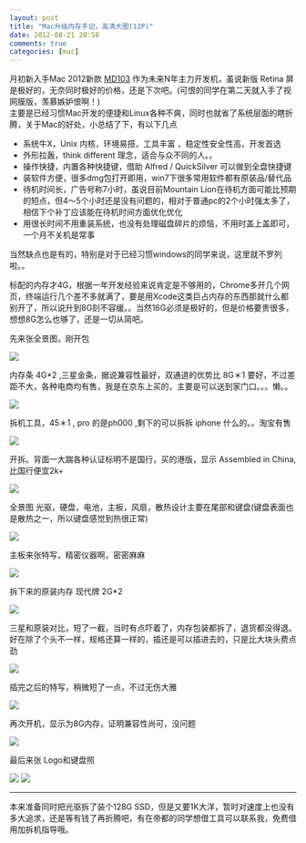 ```yaml
---
layout: post
title: "Mac升级内存手记，高清大图(12P)"
date: 2012-08-21 20:58
comments: true
categories: [mac]
---
```

月初新入手Mac 2012新款 [MD103](http://store.apple.com/cn/browse/home/shop_mac/family/macbook_pro/select) 作为未来N年主力开发机，虽说新版 Retina 屏是极好的，无奈同时极好的价格，还是下次吧。(可恨的同学在第二天就入手了视网膜版，羡慕嫉妒恨啊！)  
主要是已经习惯Mac开发的便捷和Linux各种不爽，同时也就省了系统层面的瞎折腾，关于Mac的好处，小总结了下，有以下几点
<!--more-->

- 系统牛X，Unix 内核，环境易搭，工具丰富 ，稳定性安全性高，开发首选
- 外形拉轰，think different 理念，适合与众不同的人。。
- 操作快捷，内置各种快捷键，借助 Alfred / QuickSilver 可以做到全盘快捷键
- 装软件方便，很多dmg包打开即用，win7下很多常用软件都有原装品/替代品 
- 待机时间长，广告号称7小时，虽说目前Mountain Lion在待机方面可能比预期的短点，但4～5个小时还是没有问题的，相对于普通pc的2个小时强太多了，相信下个补丁应该能在待机时间方面优化优化
- 用很长时间不用重装系统，也没有处理磁盘碎片的烦恼，不用时盖上盖即可，一个月不关机是常事

当然缺点也是有的，特别是对于已经习惯windows的同学来说，这里就不罗列啦。。

标配的内存才4G，根据一年开发经验来说肯定是不够用的，Chrome多开几个网页，终端运行几个差不多就满了，要是用Xcode这类巨占内存的东西那就什么都别开了，所以说升到8G刻不容缓。。当然16G必须是极好的，但是价格要贵很多，想想8G怎么也够了，还是一切从简吧。

先来张全景图，刚开包

![](http://m3.img.libdd.com/farm5/90/8B1399A8265164466811344338418D5A_1280_960.jpg)

内存条 4G*2 ,三星金条，据说兼容性最好，双通道的优势比 8G＊1 要好，不过差距不大，各种电商均有售，我是在京东上买的，主要是可以送到家门口。。。懒。。

![](http://m2.img.libdd.com/farm5/173/50E3E8D65DCAAEB6D4B9FC5A2A6302AD_1280_960.jpg)

拆机工具，45＊1 , pro 的是ph000 ,剩下的可以拆拆 iphone 什么的。。淘宝有售

![](http://m3.img.libdd.com/farm4/193/4A44B3C6119B728FB8C0C0D36A1B5CC1_1280_960.jpg)

开拆。背面一大踹各种认证标明不是国行，买的港版，显示 Assembled in China, 比国行便宜2k+

![](http://m3.img.libdd.com/farm5/124/2FCF6C74233D9BBF6D7F5399A2CA587C_1280_960.jpg)

全景图 光驱，硬盘，电池，主板，风扇，散热设计主要在尾部和键盘(键盘表面也是散热之一，所以键盘感觉到热很正常)

![](http://m2.img.libdd.com/farm5/138/769D5738C7518F51008FF24EE6BD448A_1280_960.jpg)

主板来张特写，精密仪器啊，密密麻麻

![](http://m1.img.libdd.com/farm4/24/B1CA8203D0000DA2FEFF8F8BC7DB3B18_1280_960.jpg)

拆下来的原装内存 现代牌 2G*2

![](http://m1.img.libdd.com/farm5/31/BC98EDCE869C1939C46F8718487CF01F_1280_960.jpg)

三星和原装对比，短了一截，当时有点吓着了，内存包装都拆了，退货都没得退。
好在除了个头不一样，规格还算一样的，插还是可以插进去的，只是比大块头费点劲

![](http://m1.img.libdd.com/farm5/216/BFC0726FC23BFCDCFFABFFEE891643D8_1280_960.jpg)

插完之后的特写，稍微短了一点，不过无伤大雅

![](http://m3.img.libdd.com/farm4/196/F4B2D58192AD8453E14C8D2DD8A13CC4_1280_960.jpg)

再次开机，显示为8G内存，证明兼容性尚可，没问题

![](http://m3.img.libdd.com/farm5/197/D96443C0F518BDF817B178BC4AB9F4C5_586_268.PNG)

最后来张 Logo和键盘照

![](http://m1.img.libdd.com/farm5/215/31861739FCDD63D99B1DBCAC7EE8EBD7_1280_960.jpg)
![](http://m3.img.libdd.com/farm4/72/2F8D4889C36D8B995B93E10654F95D48_1280_960.jpg)

---

本来准备同时把光驱拆了装个128G SSD，但是又要1K大洋，暂时对速度上也没有多大追求，还是等有钱了再折腾吧，有在帝都的同学想借工具可以联系我，免费借用加拆机指导哦。

